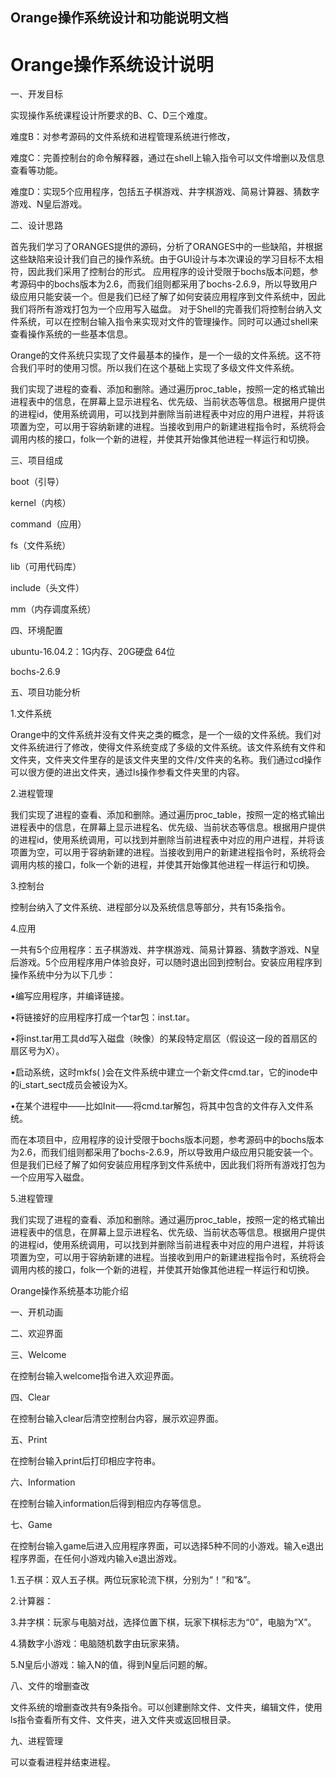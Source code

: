 ## Orange操作系统设计和功能说明文档
# Orange操作系统设计说明
一、开发目标

实现操作系统课程设计所要求的B、C、D三个难度。

难度B：对参考源码的文件系统和进程管理系统进行修改，

难度C：完善控制台的命令解释器，通过在shell上输入指令可以文件增删以及信息查看等功能。

难度D：实现5个应用程序，包括五子棋游戏、井字棋游戏、简易计算器、猜数字游戏、N皇后游戏。


二、设计思路

首先我们学习了ORANGES提供的源码，分析了ORANGES中的一些缺陷，并根据这些缺陷来设计我们自己的操作系统。由于GUI设计与本次课设的学习目标不太相符，因此我们采用了控制台的形式。
应用程序的设计受限于bochs版本问题，参考源码中的bochs版本为2.6，而我们组则都采用了bochs-2.6.9，所以导致用户级应用只能安装一个。但是我们已经了解了如何安装应用程序到文件系统中，因此我们将所有游戏打包为一个应用写入磁盘。
对于Shell的完善我们将控制台纳入文件系统，可以在控制台输入指令来实现对文件的管理操作。同时可以通过shell来查看操作系统的一些基本信息。

Orange的文件系统只实现了文件最基本的操作，是一个一级的文件系统。这不符合我们平时的使用习惯。所以我们在这个基础上实现了多级文件文件系统。

我们实现了进程的查看、添加和删除。通过遍历proc_table，按照一定的格式输出进程表中的信息，在屏幕上显示进程名、优先级、当前状态等信息。根据用户提供的进程id，使用系统调用，可以找到并删除当前进程表中对应的用户进程，并将该项置为空，可以用于容纳新建的进程。当接收到用户的新建进程指令时，系统将会调用内核的接口，folk一个新的进程，并使其开始像其他进程一样运行和切换。


三、项目组成

 boot（引导） 
 
 kernel（内核） 
 
 command（应用）
 
 fs（文件系统） 
 
 lib（可用代码库） 
 
 include（头文件） 
 
 mm（内存调度系统）



四、环境配置

ubuntu-16.04.2：1G内存、20G硬盘 64位

bochs-2.6.9


五、项目功能分析

1.文件系统

Orange中的文件系统并没有文件夹之类的概念，是一个一级的文件系统。我们对文件系统进行了修改，使得文件系统变成了多级的文件系统。该文件系统有文件和文件夹，文件夹文件里存的是该文件夹里的文件/文件夹的名称。我们通过cd操作可以很方便的进出文件夹，通过ls操作参看文件夹里的内容。

2.进程管理

我们实现了进程的查看、添加和删除。通过遍历proc_table，按照一定的格式输出进程表中的信息，在屏幕上显示进程名、优先级、当前状态等信息。根据用户提供的进程id，使用系统调用，可以找到并删除当前进程表中对应的用户进程，并将该项置为空，可以用于容纳新建的进程。当接收到用户的新建进程指令时，系统将会调用内核的接口，folk一个新的进程，并使其开始像其他进程一样运行和切换。

3.控制台

控制台纳入了文件系统、进程部分以及系统信息等部分，共有15条指令。

4.应用

一共有5个应用程序：五子棋游戏、井字棋游戏、简易计算器、猜数字游戏、N皇后游戏。5个应用程序用户体验良好，可以随时退出回到控制台。安装应用程序到操作系统中分为以下几步：

•编写应用程序，并编译链接。

•将链接好的应用程序打成一个tar包：inst.tar。

•将inst.tar用工具dd写入磁盘（映像）的某段特定扇区（假设这一段的首扇区的扇区号为X）。

•启动系统，这时mkfs( )会在文件系统中建立一个新文件cmd.tar，它的inode中的i_start_sect成员会被设为X。

•在某个进程中——比如Init——将cmd.tar解包，将其中包含的文件存入文件系统。

而在本项目中，应用程序的设计受限于bochs版本问题，参考源码中的bochs版本为2.6，而我们组则都采用了bochs-2.6.9，所以导致用户级应用只能安装一个。但是我们已经了解了如何安装应用程序到文件系统中，因此我们将所有游戏打包为一个应用写入磁盘。

5.进程管理

我们实现了进程的查看、添加和删除。通过遍历proc_table，按照一定的格式输出进程表中的信息，在屏幕上显示进程名、优先级、当前状态等信息。根据用户提供的进程id，使用系统调用，可以找到并删除当前进程表中对应的用户进程，并将该项置为空，可以用于容纳新建的进程。当接收到用户的新建进程指令时，系统将会调用内核的接口，folk一个新的进程，并使其开始像其他进程一样运行和切换。



Orange操作系统基本功能介绍

一、开机动画


二、欢迎界面

三、Welcome

在控制台输入welcome指令进入欢迎界面。


四、Clear

在控制台输入clear后清空控制台内容，展示欢迎界面。

五、Print

在控制台输入print后打印相应字符串。


六、Information

在控制台输入information后得到相应内存等信息。


七、Game

在控制台输入game后进入应用程序界面，可以选择5种不同的小游戏。输入e退出程序界面，在任何小游戏内输入e退出游戏。


1.五子棋：双人五子棋。两位玩家轮流下棋，分别为“！”和“&”。


2.计算器：


3.井字棋：玩家与电脑对战，选择位置下棋，玩家下棋标志为“0”，电脑为“X”。


4.猜数字小游戏：电脑随机数字由玩家来猜。


5.N皇后小游戏：输入N的值，得到N皇后问题的解。


八、文件的增删查改

文件系统的增删查改共有9条指令。可以创建删除文件、文件夹，编辑文件，使用ls指令查看所有文件、文件夹，进入文件夹或返回根目录。





九、进程管理

可以查看进程并结束进程。
